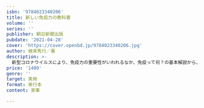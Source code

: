 ```yaml
---
isbn: '9784023340206'
title: 新しい免疫力の教科書
volume: ''
series: ''
publisher: 朝日新聞出版
pubdate: '2021-04-28'
cover: 'https://cover.openbd.jp/9784023340206.jpg'
author: 根来秀行／著
description: >-
  新型コロナウイルスにより、免疫力の重要性がいわれるなか、免疫って何？の基本解説から、免疫力強化に重要な毛細血管のしくみや自律神経を親しみやすいイラストとマンガで徹底解説。免疫力を高める食事や運動、生活習慣なども紹介。Withコロナ時代に必読の書。
price: '1400'
genre: ''
target: 実用
format: 単行本
content: 家事

---
```

